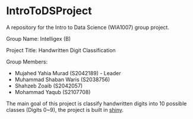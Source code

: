 # IntroToDSProject
A repository for the Intro to Data Science (WIA1007) group project.

Group Name: Intelligex (B)


Project Title: Handwritten Digit Classification


Group Members: 
  * Mujahed Yahia Murad (S2042189) - Leader
  * Muhammad Shaban Waris (S2038756)
  * Shahzeb Zoaib (S2042057)
  * Mohammad Yaqub (S2107708)
  
The main goal of this project is classify handwritten digits into 10 possible classes (Digits 0~9), the project is built in [shiny](https://shiny.rstudio.com "Title").
